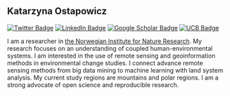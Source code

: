 ## Katarzyna Ostapowicz

[![Twitter Badge](https://img.shields.io/twitter/follow/ostapowiczkasia?style=social)](https://twitter.com/ostapowiczkasia)
[![LinkedIn Badge](https://img.shields.io/badge/My-LinkedIn-blue)](https://www.linkedin.com/in/katarzyna-ostapowicz-2a41593/)
[![Google Scholar Badge](https://img.shields.io/badge/Google-Scholar-lightgrey)](https://scholar.google.com/citations?hl=en&user=TZonST4AAAAJ)
[![UCB Badge](https://img.shields.io/badge/UCB-Staff-blue)](https://luclab.berkeley.edu/staff/katarzyna-ostapowicz/)


I am a researcher in [the Norwegian Institute for Nature Research](https://www.nina.no/english/Home). My research focuses on an understanding of coupled human-environmental systems. I am interested in the use of remote sensing and geoinformation methods in environmental change studies. I connect advance remote sensing methods from big data mining to machine learning with land system analysis. My current study regions are mountains and polar regions. I am a strong advocate of open science and reproducible research. 

